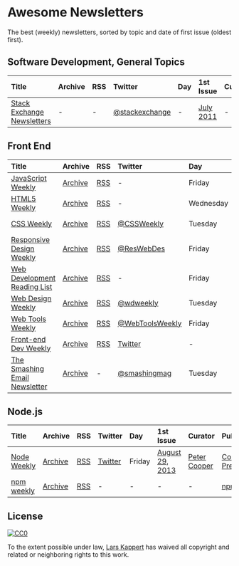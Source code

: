 # Awesome Newsletters

The best (weekly) newsletters, sorted by topic and date of first issue (oldest first).

## Software Development, General Topics

Title | Archive | RSS | Twitter | Day | 1st Issue | Curator | Publisher
:--|:--|:--|:--|:--|:--|:--|:--
[Stack Exchange Newsletters](http://stackexchange.com/newsletters) | - | - | [@stackexchange](https://twitter.com/stackexchange) | - | [July 2011](https://blog.stackexchange.com/2011/07/stack-exchange-site-newsletters/) | - | stack exchange, inc

## Front End

Title | Archive | RSS | Twitter | Day | 1st Issue | Curator | Publisher
:--|:--|:--|:--|:--|:--|:--|:--
[JavaScript Weekly](http://javascriptweekly.com) | [Archive](http://javascriptweekly.com/issues) | [RSS](http://javascriptweekly.com/rss/21c3fohl) | - | Friday | [November 12, 2010](http://javascriptweekly.com/issues/1) | [Peter Cooper](https://twitter.com/peterc) | [Cooper Press](https://cooperpress.com)
[HTML5 Weekly](http://html5weekly.com) | [Archive](http://html5weekly.com/issues) | [RSS](http://html5weekly.com/rss/2211ebge) | - | Wednesday | [August 24, 2011](http://html5weekly.com/issues/1) | [Peter Cooper](https://twitter.com/peterc) | [Cooper Press](https://cooperpress.com)
[CSS Weekly](http://css-weekly.com/) | [Archive](http://css-weekly.com/archives/) | [RSS](http://feeds.feedburner.com/CSS-Weekly) | [@CSSWeekly](https://twitter.com/CSSWeekly) | Tuesday | [March 26, 2012](http://css-weekly.com/issue-1/) | [Zoran Jambor](https://twitter.com/zoranjambor) | N/A
[Responsive Design Weekly](http://responsivedesignweekly.com) | [Archive](http://responsivedesignweekly.com/archive) | [RSS]() | [@ResWebDes](https://twitter.com/reswebdes) | Friday | [April 24, 2012](http://responsivedesignweekly.com/archive/responsive-design-weekly-1/) | [Justin Avery](https://twitter.com/justinavery) | N/A
[Web Development Reading List](https://wdrl.info) | [Archive](https://wdrl.info/archive/) | [RSS](https://wdrl.info/feed.xml) | - | Friday | [June 27, 2013](https://wdrl.info/archive/1/) | [Anselm Hannemann](https://helloanselm.com) | N/A
[Web Design Weekly](https://web-design-weekly.com) | [Archive](https://web-design-weekly.com/archive/) | [RSS](http://feeds.feedburner.com/webdesignweekly) | [@wdweekly](https://twitter.com/wdweekly) | Tuesday | [July 2, 2011](https://web-design-weekly.com/2011/07/02/web-design-weekly-1-2/) | [Jake Bresnehan](http://jakebresnehan.com/) | N/A
[Web Tools Weekly](http://webtoolsweekly.com) | [Archive](http://webtoolsweekly.com/#archive) | [RSS]() | [@WebToolsWeekly](https://twitter.com/WebToolsWeekly) | Friday | [July 23, 2013](http://webtoolsweekly.com/archives/issue-1/) | [Louis Lazaris](https://twitter.com/ImpressiveWebs) | N/A
[Front-end Dev Weekly](http://frontenddevweekly.com) | [Archive](https://frontenddevweekly.curated.co/issues) | [RSS](https://frontenddevweekly.curated.co/issues.rss) | [Twitter]() | - | - | [Galen Vinter](http://galenvinter.com) | N/A
[The Smashing Email Newsletter]() | [Archive](http://www.smashingmagazine.com/the-smashing-newsletter/#newsletter-issues) | - | [@smashingmag](https://twitter.com/smashingmag) | Tuesday | [March 2, 2010](http://www.smashingmagazine.com/smashing-newsletter-issue-1/) | [Smashing Editorial](http://www.smashingmagazine.com/author/newsletter-team/) | N/A

## Node.js

Title | Archive | RSS | Twitter | Day | 1st Issue | Curator | Publisher
:--|:--|:--|:--|:--|:--|:--|:--
[Node Weekly](http://nodeweekly.com) | [Archive](http://nodeweekly.com/issues) | [RSS]() | [Twitter]() | Friday | [August 29, 2013](http://nodeweekly.com/issues/1) | [Peter Cooper](https://twitter.com/peterc) | [Cooper Press](https://cooperpress.com)
[npm weekly](https://www.npmjs.com/npm-weekly) | [Archive](http://us9.campaign-archive2.com/home/?u=077dfd41302a71310cef619e5&id=e17fe5d778) | [RSS](http://us9.campaign-archive2.com/feed?u=077dfd41302a71310cef619e5&id=e17fe5d778) | - | - | - | - | [npm, Inc.](https://www.npmjs.com/about)

## License

[![CC0](http://i.creativecommons.org/p/zero/1.0/88x31.png)](http://creativecommons.org/publicdomain/zero/1.0/)

To the extent possible under law, [Lars Kappert](https://webpro.nl) has waived all copyright and related or neighboring rights to this work.
